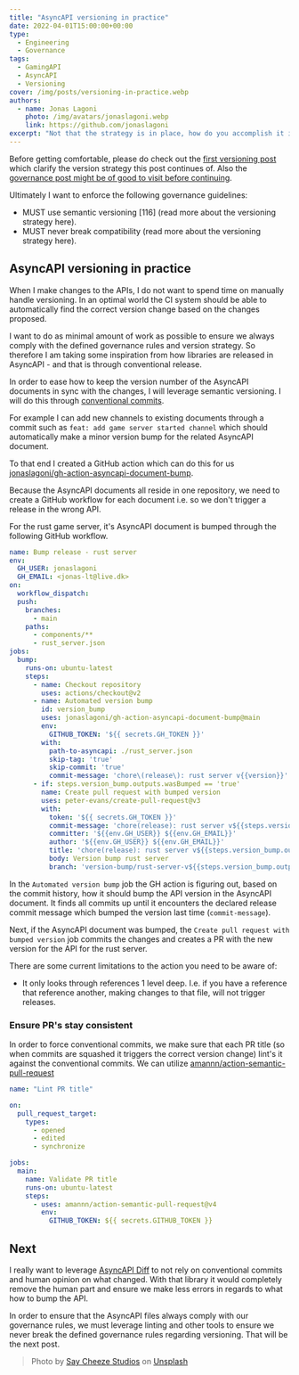 ```yaml
---
title: "AsyncAPI versioning in practice"
date: 2022-04-01T15:00:00+00:00
type: 
  - Engineering
  - Governance
tags:
  - GamingAPI
  - AsyncAPI
  - Versioning
cover: /img/posts/versioning-in-practice.webp
authors:
  - name: Jonas Lagoni
    photo: /img/avatars/jonaslagoni.webp
    link: https://github.com/jonaslagoni
excerpt: "Not that the strategy is in place, how do you accomplish it in practice?"
---
```


Before getting comfortable, please do check out the [first versioning post](/posts/versioning-is-easy) which clarify the version strategy this post continues of. Also the [governance post might be of good to visit before continuing](/posts/governance-getting-started).

Ultimately I want to enforce the following governance guidelines:

- MUST use semantic versioning [116] (read more about the versioning strategy here).
- MUST never break compatibility (read more about the versioning strategy here).


## AsyncAPI versioning in practice

When I make changes to the APIs, I do not want to spend time on manually handle versioning. In an optimal world the CI system should be able to automatically find the correct version change based on the changes proposed.
 
I want to do as minimal amount of work as possible to ensure we always comply with the defined governance rules and version strategy. So therefore I am taking some inspiration from how libraries are released in AsyncAPI - and that is through conventional release.  

In order to ease how to keep the version number of the AsyncAPI documents in sync with the changes, I will leverage semantic versioning. I will do this through [conventional commits](https://www.conventionalcommits.org/en/v1.0.0/).

For example I can add new channels to existing documents through a commit such as `feat: add game server started channel` which should automatically make a minor version bump for the related AsyncAPI document.

To that end I created a GitHub action which can do this for us [jonaslagoni/gh-action-asyncapi-document-bump](https://github.com/jonaslagoni/gh-action-asyncapi-document-bump). 

Because the AsyncAPI documents all reside in one repository, we need to create a GitHub workflow for each document i.e. so we don't trigger a release in the wrong API.

For the rust game server, it's AsyncAPI document is bumped through the following GitHub workflow.
```yml
name: Bump release - rust server
env:
  GH_USER: jonaslagoni
  GH_EMAIL: <jonas-lt@live.dk>
on:
  workflow_dispatch: 
  push:
    branches:
      - main
    paths:
      - components/**
      - rust_server.json
jobs:
  bump:
    runs-on: ubuntu-latest
    steps:
      - name: Checkout repository
        uses: actions/checkout@v2
      - name: Automated version bump
        id: version_bump
        uses: jonaslagoni/gh-action-asyncapi-document-bump@main
        env:
          GITHUB_TOKEN: '${{ secrets.GH_TOKEN }}'
        with:
          path-to-asyncapi: ./rust_server.json
          skip-tag: 'true'
          skip-commit: 'true'
          commit-message: 'chore\(release\): rust server v{{version}}'
      - if: steps.version_bump.outputs.wasBumped == 'true'
        name: Create pull request with bumped version
        uses: peter-evans/create-pull-request@v3
        with:
          token: '${{ secrets.GH_TOKEN }}'
          commit-message: 'chore(release): rust server v${{steps.version_bump.outputs.newVersion}}'
          committer: '${{env.GH_USER}} ${{env.GH_EMAIL}}'
          author: '${{env.GH_USER}} ${{env.GH_EMAIL}}'
          title: 'chore(release): rust server v${{steps.version_bump.outputs.newVersion}}'
          body: Version bump rust server
          branch: 'version-bump/rust-server-v${{steps.version_bump.outputs.newVersion}}'
```
In the `Automated version bump` job the GH action is figuring out, based on the commit history, how it should bump the API version in the AsyncAPI document. It finds all commits up until it encounters the declared release commit message which bumped the version last time (`commit-message`). 

Next, if the AsyncAPI document was bumped, the `Create pull request with bumped version` job commits the changes and creates a PR with the new version for the API for the rust server. 

There are some current limitations to the action you need to be aware of:
- It only looks through references 1 level deep. I.e. if you have a reference that reference another, making changes to that file, will not trigger releases.


### Ensure PR's stay consistent 
In order to force conventional commits, we make sure that each PR title (so when commits are squashed it triggers the correct version change) lint's it against the conventional commits. We can utilize [amannn/action-semantic-pull-request](https://github.com/amannn/action-semantic-pull-request)

```yml
name: "Lint PR title"

on:
  pull_request_target:
    types:
      - opened
      - edited
      - synchronize

jobs:
  main:
    name: Validate PR title
    runs-on: ubuntu-latest
    steps:
      - uses: amannn/action-semantic-pull-request@v4
        env:
          GITHUB_TOKEN: ${{ secrets.GITHUB_TOKEN }}
```

## Next

I really want to leverage [AsyncAPI Diff](https://github.com/asyncapi/dif) to not rely on conventional commits and human opinion on what changed. With that library it would completely remove the human part and ensure we make less errors in regards to what how to bump the API. 

In order to ensure that the AsyncAPI files always comply with our governance rules, we must leverage linting and other tools to ensure we never break the defined governance rules regarding versioning. That will be the next post.

> Photo by <a href="https://unsplash.com/@saycheezestudios?utm_source=unsplash&utm_medium=referral&utm_content=creditCopyText">Say Cheeze Studios</a> on <a href="https://unsplash.com/s/photos/first-second-third?utm_source=unsplash&utm_medium=referral&utm_content=creditCopyText">Unsplash</a>
  